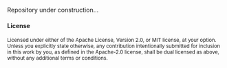 Repository under construction...

#### License

<sup>
Licensed under either of the Apache License, Version 2.0, or MIT license, at your option.
</sup>

<br>

<sup>
Unless you explicitly state otherwise, any contribution intentionally submitted for inclusion in this work by you, as defined in the Apache-2.0 license, shall be dual licensed as above, without any additional terms or conditions.
</sup>